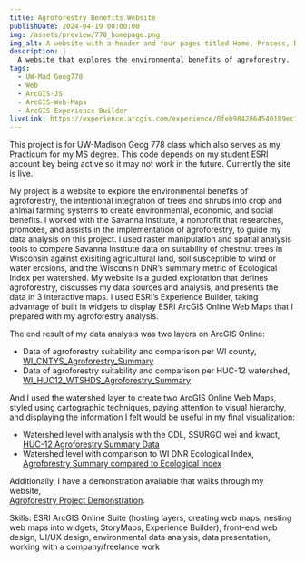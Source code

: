 ```yaml
---
title: Agroforestry Benefits Website
publishDate: 2024-04-19 00:00:00
img: /assets/preview/778_homepage.png
img_alt: A website with a header and four pages titled Home, Process, Data, and and Results, that currently is one the home page. There is a title that reads "How does agroforestry provide benefits in WI, USA?" and a picture of trees planted in rows.
description: |
  A website that explores the environmental benefits of agroforestry.
tags:
  - UW-Mad Geog778
  - Web
  - ArcGIS-JS
  - ArcGIS-Web-Maps
  - ArcGIS-Experience-Builder
liveLink: https://experience.arcgis.com/experience/0feb9842864540189ec13144deff7652/
---
```


This project is for UW-Madison Geog 778 class which also serves as my Practicum for my MS degree. This code depends on my student ESRI account key being active so it may not work in the future. Currently the site is live.

My project is a website to explore the environmental benefits of agroforestry, the intentional integration of trees and shrubs into crop and animal farming systems to create environmental, economic, and social benefits. I worked with the Savanna Institute, a nonprofit that researches, promotes, and assists in the implementation of agroforestry, to guide my data analysis on this project. I used raster manipulation and spatial analysis tools to compare Savanna Institute data on suitability of chestnut trees in Wisconsin against exisiting agricultural land, soil susceptible to wind or water erosions, and the Wisconsin DNR’s summary metric of Ecological Index per watershed. My website is a guided exploration that defines agroforestry, discusses my data sources and analysis, and presents the data in 3 interactive maps. I used ESRI’s Experience Builder, taking advantage of built in widgets to display ESRI ArcGIS Online Web Maps that I prepared with my agroforestry analysis.

The end result of my data analysis was two layers on ArcGIS Online:
- Data of agroforestry suitability and comparison per WI county, <a href="https://www.arcgis.com/home/item.html?id=af8501360ce6424f8758b1821767207f" target="_blank"><br>WI_CNTYS_Agroforestry_Summary</a>
- Data of agroforestry suitability and comparison per HUC-12 watershed, <a href="https://www.arcgis.com/home/item.html?id=6745bb0fbc3d4ef28e149ff2dce99e28" target="_blank"><br>WI_HUC12_WTSHDS_Agroforestry_Summary</a>

And I used the watershed layer to create two ArcGIS Online Web Maps, styled using cartographic techniques, paying attention to visual hierarchy, and displaying the information I felt would be useful in my final visualization:
- Watershed level with analysis with the CDL, SSURGO wei and kwact, <a href="https://uw-mad.maps.arcgis.com/home/item.html?id=4722a88d715e478c8adaacc6214961f5" target="_blank"><br>HUC-12  Agroforestry Summary Data</a>
- Watershed level with comparison to WI DNR Ecological Index, <a href="https://uw-mad.maps.arcgis.com/home/item.html?id=66459134bf9a48ed9f463fef5b792900" target="_blank"><br>Agroforestry Summary compared to Ecological Index</a>


Additionally, I have a demonstration available that walks through my website, <a href="https://www.youtube.com/watch?v=yn5mo7OvPQg" target="_blank"><br>Agroforestry Project Demonstration</a>.

Skills: ESRI ArcGIS Online Suite (hosting layers, creating web maps, nesting web maps into widgets, StoryMaps, Experience Builder), front-end web design, UI/UX design, environmental data analysis, data presentation, working with a company/freelance work